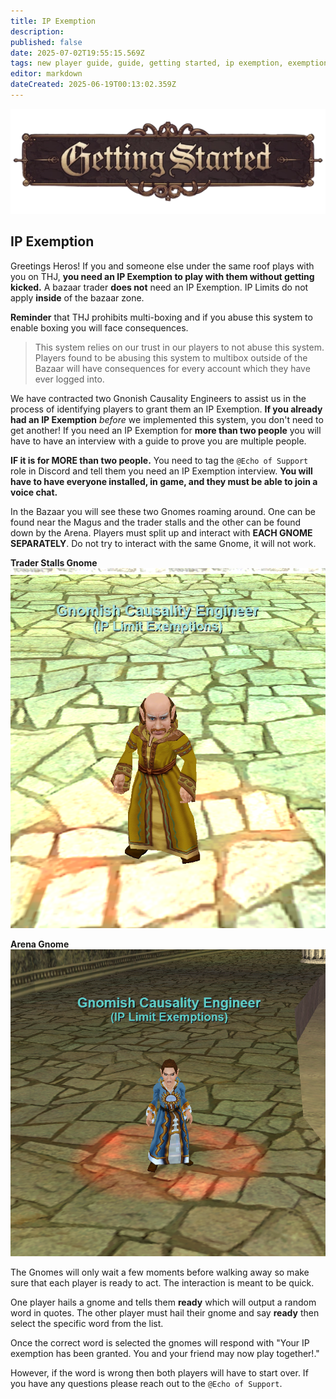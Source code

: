 ```yaml
---
title: IP Exemption
description: 
published: false
date: 2025-07-02T19:55:15.569Z
tags: new player guide, guide, getting started, ip exemption, exemption
editor: markdown
dateCreated: 2025-06-19T00:13:02.359Z
---
```


<div class="banner-container">
  <img src="/gettingstartedbanner.webp"
       alt="Getting Started Banner"
       class="banner-image">
</div>
<main class="page-wrapper">
  <section class="intro-section">
    <h1>IP Exemption</h1>
    <p>
      Greetings Heros! If you and someone else under the same roof plays with you on THJ, <strong>you need an IP Exemption to play with them without getting kicked.</strong> A bazaar trader <strong>does not</strong> need an IP Exemption. IP Limits do not apply <strong>inside</strong> of the bazaar zone.

<strong>Reminder</strong> that THJ prohibits multi-boxing and if you abuse this system to enable boxing you will face consequences.

> This system relies on our trust in our players to not abuse this system. Players found to be abusing this system to multibox outside of the Bazaar will have consequences for every account which they have ever logged into.

We have contracted two Gnonish Causality Engineers to assist us in the process of identifying players to grant them an IP Exemption. <strong>If you already had an IP Exemption</strong> _before_ we implemented this system, you don't need to get another! If you need an IP Exemption for <strong>more than two people</strong> you will have to have an interview with a guide to prove you are multiple people.

<strong>IF it is for MORE than two people.</strong> You need to tag the `@Echo of Support` role in Discord and tell them you need an IP Exemption interview. <strong>You will have to have everyone installed, in game, and they must be able to join a voice chat.</strong>

In the Bazaar you will see these two Gnomes roaming around. One can be found near the Magus and the trader stalls and the other can be found down by the Arena. Players must split up and interact with <strong>EACH GNOME SEPARATELY</strong>. Do not try to interact with the same Gnome, it will not work.

<strong>Trader Stalls Gnome</strong>
![gnome_ip_1.png](/gnome_ip_1.png)


<strong>Arena Gnome</strong>
![gnome_ip_2.png](/gnome_ip_2.png)

The Gnomes will only wait a few moments before walking away so make sure that each player is ready to act. The interaction is meant to be quick.

One player hails a gnome and tells them <strong>ready</strong> which will output a random word in quotes. The other player must hail their gnome and say <strong>ready</strong> then select the specific word from the list. 

Once the correct word is selected the gnomes will respond with "Your IP exemption has been granted. You and your friend may now play together!."

However, if the word is wrong then both players will have to start over.  If you have any questions please reach out to the `@Echo of Support`. 
    </p>
</main>